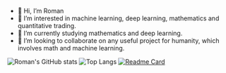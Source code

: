 - 👋 Hi, I’m Roman
- 👀 I’m interested in machine learning, deep learning, mathematics and quantitative trading. 
- 🌱 I’m currently studying mathematics and deep learning.
- 💞️ I’m looking to collaborate on any useful project for humanity, which involves math and machine learning.

![Roman's GitHub stats](https://github-readme-stats.vercel.app/api?username=romanvoyt&show_icons=true&theme=default) 
![Top Langs](https://github-readme-stats.vercel.app/api/top-langs/?username=romanvoyt&langs_count=5)
[![Readme Card](https://github-readme-stats.vercel.app/api/pin/?username=romanvoyt&repo=github-readme-stats)](https://github.com/romanvoyt/romanvoyt)
<!---
romanvoyt/romanvoyt is a ✨ special ✨ repository because its `README.md` (this file) appears on your GitHub profile.
You can click the Preview link to take a look at your changes.
--->
